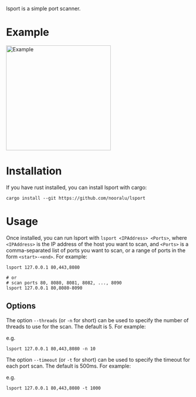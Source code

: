lsport is a simple port scanner.

# Example

<img width="285" alt="Example" src="https://github.com/nooralu/lsport/assets/76510310/eb2a4214-510f-4793-90de-c78fd663bc17">


# Installation

If you have rust installed, you can install lsport with cargo:

```
cargo install --git https://github.com/nooralu/lsport
```

# Usage

Once installed, you can run lsport with `lsport <IPAddress> <Ports>`, where `<IPAddress>` is the IP address of the host you want to scan, and `<Ports>` is a comma-separated list of ports you want to scan, or a range of ports in the form `<start>-<end>`. For example:

```
lsport 127.0.0.1 80,443,8080

# or
# scan ports 80, 8080, 8081, 8082, ..., 8090
lsport 127.0.0.1 80,8080-8090
```

## Options

The option `--threads` (or `-n` for short) can be used to specify the number of threads to use for the scan. The default is 5. For example:

e.g.

```
lsport 127.0.0.1 80,443,8080 -n 10
```

The option `--timeout` (or `-t` for short) can be used to specify the timeout for each port scan. The default is 500ms. For example:

e.g.

```
lsport 127.0.0.1 80,443,8080 -t 1000
```
